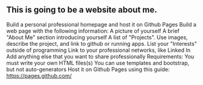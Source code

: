 ## This is going to be a website about me.

Build a personal professional homepage and host it on Github Pages
Build a web page with the following information:
A picture of yourself
A brief "About Me" section introducing yourself
A list of "Projects". Use images, describe the project, and link to github or running apps.
List your "Interests" outside of programming
Link to your professional networks, like Linked In
Add anything else that you want to share professionally
Requirements:
You must write your own HTML files(s)
You can use templates and bootstrap, but not auto-generators
Host it on Github Pages using this guide: https://pages.github.com/
